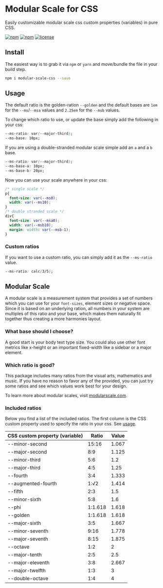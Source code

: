 # Modular Scale for CSS
Easily customizable modular scale css custom properties (variables) in pure CSS.

[![npm](https://img.shields.io/npm/v/modular-scale-css.svg?style=flat-square)](https://www.npmjs.com/package/modular-scale-css)
[![npm](https://img.shields.io/npm/dt/modular-scale-css.svg?style=flat-square)](https://www.npmjs.com/package/modular-scale-css) [![license](https://img.shields.io/github/license/nuclei/modular-scale.svg?style=flat-square)](https://github.com/nuclei/modular-scale/blob/master/LICENSE)

## Install
The easiest way is to grab it via `npm` or `yarn` and move/bundle the file in your build step.

```bash
npm i modular-scale-css --save
```

## Usage
The default ratio is the golden-ration `--golden` and the default bases are `1em` for the `--ms`/`--msa` values and `2.25em` for the `--msb` values.

To change which ratio to use, or update the base simply add the following in your css:

```css
--ms-ratio: var(--major-third);
--ms-base: 10px;
```

If you are using a double-stranded modular scale simple add an `a` and a `b` base.

```css
--ms-ratio: var(--major-third);
--ms-base-a: 10px;
--ms-base-b: 20px;
```

Now you can use your scale anywhere in your css:

```css
/* single scale */
p{
  font-size: var(--ms0);
  width: var(--ms10);
}
/* double stranded scale */
div{
  font-size: var(--msa0);
  width: var(--msb10);
  margin: width: var(--msb-1);
}
```

### Custom ratios
If you want to use a custom ratio, you can simply add it as the `--ms-ratio` value.

```css
--ms-ratio: calc(3/5);
```

## Modular Scale
A modular scale is a measurement system that provides a set of numbers which you can use for your `font-sizes`, element sizes or negative space. Since it is based on an underlying ration, all numbers in your system are multiples of this ratio and your base, which makes them naturally fit together thus creating a more harmonies layout.

### What base should I choose?
A good start is your body text type size. You could also use other font metrics like x-height or an important fixed-width like a sidebar or a major element.

### Which ratio is good?
This package includes many ratios from the visual arts, mathematics and music. If you have no reason to favor any of the provided, you can just try some ratios and see which values work best for your design.

To learn more about modular scales, visit [modularscale.com](http://www.modularscale.com).

### Included ratios

Below you find a list of the included ratios. The first column is the CSS custom property used to specify the ratio in your css. See [usage](#usage).

CSS custom property (variable) | Ratio | Value
--- | --- | ---
--minor-second | 15:16 | 1.067
--major-second | 8:9 | 1.125
--minor-third | 5:6 | 1.2
--major-third | 4:5 | 1.25
--fourth | 3:4 | 1.333
--augmented-fourth | 1:√2 | 1.414
--fifth | 2:3 | 1.5
--minor-sixth | 5:8 | 1.6
--phi | 1:1.618 | 1.618
--golden | 1:1.618 | 1.618
--major-sixth | 3:5 | 1.667
--minor-seventh | 9:16 | 1.778
--major-seventh | 8:15 | 1.875
--octave | 1:2 | 2
--major-tenth | 2:5 | 2.5
--major-eleventh | 3:8 | 2.667
--major-twelfth | 1:3 | 3
--double-octave | 1:4 | 4
